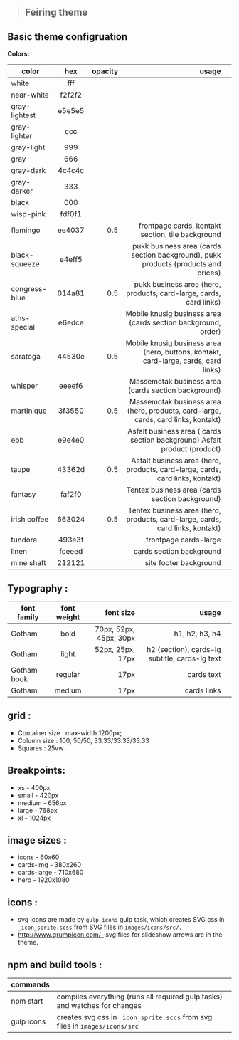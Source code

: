 
> ## Feiring theme

## Basic theme configruation
**Colors:**

| color       | hex           | opacity  |usage ||
| ------------- |:-------------:| -----:|-----:|-----:|
| white | fff |  ||
| near-white | f2f2f2 |  ||
| gray-lightest | e5e5e5 |  ||
| gray-lighter | ccc |  ||
| gray-light | 999 |  ||
| gray | 666 |  ||
| gray-dark | 4c4c4c |  ||
| gray-darker | 333 |  ||
| black | 000 |  ||
| wisp-pink | fdf0f1 |  ||
| flamingo | ee4037 | 0.5 |frontpage cards, kontakt section, tile background|
| black-squeeze | e4eff5 |  |pukk business area (cards section background), pukk products (products and prices)|
| congress-blue | 014a81 | 0.5 |pukk business area (hero, products, card-large, cards,  card links)|
| aths-special | e6edce |  |Mobile knusig business area (cards section background, order)|
| saratoga | 44530e | 0.5 |Mobile knusig business area (hero, buttons, kontakt, card-large, cards, card links)|
| whisper | eeeef6 |  |Massemotak business area (cards section background)|
| martinique | 3f3550 | 0.5 | Massemotak business area (hero, products, card-large, cards, card links, kontakt)|
| ebb | e9e4e0 |  |Asfalt business area ( cards section background) Asfalt product (product)|
| taupe | 43362d | 0.5 |Asfalt business area (hero, products, card-large, cards, card links, kontakt)|
| fantasy | faf2f0 |  | Tentex business area (cards section background) |
| irish coffee | 663024 | 0.5 | Tentex business area (hero, products, card-large, cards, card links, kontakt)|
| tundora | 493e3f |  |frontpage cards-large |
| linen | fceeed |  |cards section background|
| mine shaft | 212121 |  |site footer background|


## Typography :

| font family   | font weight   | font size  |usage ||
| ------------- |:-------------:| -----:|-----:|-----:|
| Gotham | bold |70px, 52px, 45px, 30px |h1, h2, h3, h4 |
| Gotham | light |52px, 25px, 17px |h2 (section), cards-lg subtitle, cards-lg text |
| Gotham book| regular |17px |cards text |
| Gotham | medium |17px |cards links |


## grid :
 - Container size :  max-width 1200px;
 - Column size : 100, 50/50, 33.33/33.33/33.33
 - Squares : 25vw

## Breakpoints:
- xs - 400px
- small - 420px
- medium - 656px
- large - 768px
- xl - 1024px
 

## image sizes :
- icons - 60x60
- cards-img - 380x260
- cards-large - 710x680
- hero - 1920x1080

## icons :
- svg icons are made by `gulp icons` gulp task, which creates SVG css in `_icon_sprite.scss`   from SVG files in `images/icons/src/.`
-  http://www.grumpicon.com/- svg files for slideshow arrows are in the theme.

## npm and build tools :

 
| commands |  |
|--|--|
| npm start | compiles everything (runs all required gulp tasks) and watches for changes |
| gulp icons | creates svg css in `_icon_sprite.sccs` from svg files in `images/icons/src` |


